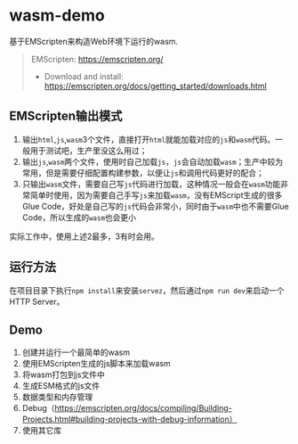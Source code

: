 # wasm-demo

基于EMScripten来构造Web环境下运行的wasm.

> EMScripten: https://emscripten.org/
> - Download and install: https://emscripten.org/docs/getting_started/downloads.html

## EMScripten输出模式

1. 输出`html`,`js`,`wasm`3个文件，直接打开`html`就能加载对应的`js`和`wasm`代码。一般用于测试吧，生产里没这么用过；
2. 输出`js`,`wasm`两个文件，使用时自己加载`js`，`js`会自动加载`wasm`；生产中较为常用，但是需要仔细配置构建参数，以便让`js`和调用代码更好的配合；
3. 只输出`wasm`文件，需要自己写`js`代码进行加载，这种情况一般会在`wasm`功能非常简单时使用，因为需要自己手写`js`来加载`wasm`，没有EMScript生成的很多Glue Code，好处是自己写的`js`代码会非常小，同时由于`wasm`中也不需要Glue Code，所以生成的`wasm`也会更小

实际工作中，使用上述2最多，3有时会用。

## 运行方法

在项目目录下执行`npm install`来安装`servez`，然后通过`npm run dev`来启动一个HTTP Server。

## Demo

1. 创建并运行一个最简单的wasm
2. 使用EMScripten生成的js脚本来加载wasm
3. 将wasm打包到js文件中
4. 生成ESM格式的js文件
5. 数据类型和内存管理
6. Debug（https://emscripten.org/docs/compiling/Building-Projects.html#building-projects-with-debug-information）
7. 使用其它库

